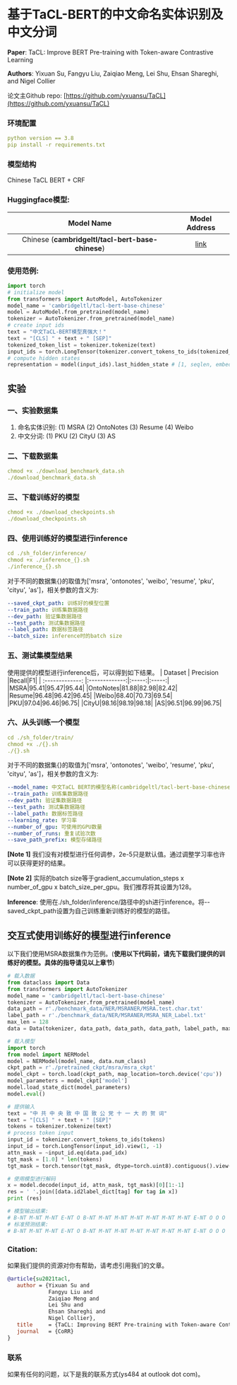 # 基于TaCL-BERT的中文命名实体识别及中文分词
**Paper**: TaCL: Improve BERT Pre-training with Token-aware Contrastive Learning

**Authors**: Yixuan Su, Fangyu Liu, Zaiqiao Meng, Lei Shu, Ehsan Shareghi, and Nigel Collier

论文主Github repo: [https://github.com/yxuansu/TaCL](https://github.com/yxuansu/TaCL)
### 环境配置
```yaml
python version == 3.8
pip install -r requirements.txt
```
### 模型结构
Chinese TaCL BERT + CRF

### Huggingface模型:

|Model Name|Model Address|
|:-------------:|:-------------:|
|Chinese (**cambridgeltl/tacl-bert-base-chinese**)|[link](https://huggingface.co/cambridgeltl/tacl-bert-base-chinese)|

### 使用范例:
```python
import torch
# initialize model
from transformers import AutoModel, AutoTokenizer
model_name = 'cambridgeltl/tacl-bert-base-chinese'
model = AutoModel.from_pretrained(model_name)
tokenizer = AutoTokenizer.from_pretrained(model_name)
# create input ids
text = "中文TaCL-BERT模型真强大！"
text = "[CLS] " + text + " [SEP]"
tokenized_token_list = tokenizer.tokenize(text)
input_ids = torch.LongTensor(tokenizer.convert_tokens_to_ids(tokenized_token_list)).view(1, -1)
# compute hidden states
representation = model(input_ids).last_hidden_state # [1, seqlen, embed_dim]
```


## 实验
### 一、实验数据集
1. 命名实体识别: (1) MSRA (2) OntoNotes (3) Resume (4) Weibo
2. 中文分词: (1) PKU (2) CityU (3) AS

### 二、下载数据集
```yaml
chmod +x ./download_benchmark_data.sh
./download_benchmark_data.sh
```

### 三、下载训练好的模型
```yaml
chmod +x ./download_checkpoints.sh
./download_checkpoints.sh
```

### 四、使用训练好的模型进行inference
```yaml
cd ./sh_folder/inference/
chmod +x ./inference_{}.sh
./inference_{}.sh
```
对于不同的数据集{}的取值为['msra', 'ontonotes', 'weibo', 'resume', 'pku', 'cityu', 'as']，相关参数的含义为:

```yaml
--saved_ckpt_path: 训练好的模型位置
--train_path: 训练集数据路径
--dev_path: 验证集数据路径
--test_path: 测试集数据路径
--label_path: 数据标签路径
--batch_size: inference时的batch size
```

### 五、测试集模型结果
使用提供的模型进行inference后，可以得到如下结果。
|     Dataset | Precision       |Recall|F1|
| :-------------: |:-------------:|:-----:|:-----:|
|MSRA|95.41|95.47|95.44|
|OntoNotes|81.88|82.98|82.42|
|Resume|96.48|96.42|96.45|
|Weibo|68.40|70.73|69.54|
|PKU|97.04|96.46|96.75|
|CityU|98.16|98.19|98.18|
|AS|96.51|96.99|96.75|

### 六、从头训练一个模型
```yaml
cd ./sh_folder/train/
chmod +x ./{}.sh
./{}.sh
```
对于不同的数据集{}的取值为['msra', 'ontonotes', 'weibo', 'resume', 'pku', 'cityu', 'as']，相关参数的含义为:

```yaml
--model_name: 中文TaCL BERT的模型名称(cambridgeltl/tacl-bert-base-chinese)
--train_path: 训练集数据路径
--dev_path: 验证集数据路径
--test_path: 测试集数据路径
--label_path: 数据标签路径
--learning_rate: 学习率
--number_of_gpu: 可使用的GPU数量
--number_of_runs: 重复试验次数
--save_path_prefix: 模型存储路径
```

**[Note 1]** 我们没有对模型进行任何调参，2e-5只是默认值。通过调整学习率也许可以获得更好的结果。

**[Note 2]** 实际的batch size等于gradient_accumulation_steps x number_of_gpu x batch_size_per_gpu。我们推荐将其设置为128。

**Inference**: 使用在./sh_folder/inference/路径中的sh进行inference。将--saved_ckpt_path设置为自己训练重新训练好的模型的路径。

## 交互式使用训练好的模型进行inference
以下我们使用MSRA数据集作为范例。(**使用以下代码前，请先下载我们提供的训练好的模型。具体的指导请见以上章节**)
```python
# 载入数据
from dataclass import Data
from transformers import AutoTokenizer
model_name = 'cambridgeltl/tacl-bert-base-chinese'
tokenizer = AutoTokenizer.from_pretrained(model_name)
data_path = r'./benchmark_data/NER/MSRANER/MSRA.test.char.txt'
label_path = r'./benchmark_data/NER/MSRANER/MSRA_NER_Label.txt'
max_len = 128
data = Data(tokenizer, data_path, data_path, data_path, label_path, max_len)

# 载入模型
import torch
from model import NERModel
model = NERModel(model_name, data.num_class)
ckpt_path = r'./pretrained_ckpt/msra/msra_ckpt'
model_ckpt = torch.load(ckpt_path, map_location=torch.device('cpu'))
model_parameters = model_ckpt['model']
model.load_state_dict(model_parameters)
model.eval()

# 提供输入
text = "中 共 中 央 致 中 国 致 公 党 十 一 大 的 贺 词"
text = "[CLS] " + text + " [SEP]"
tokens = tokenizer.tokenize(text)
# process token input
input_id = tokenizer.convert_tokens_to_ids(tokens)
input_id = torch.LongTensor(input_id).view(1, -1)
attn_mask = ~input_id.eq(data.pad_idx)
tgt_mask = [1.0] * len(tokens)
tgt_mask = torch.tensor(tgt_mask, dtype=torch.uint8).contiguous().view(1,-1)

# 使用模型进行解码
x = model.decode(input_id, attn_mask, tgt_mask)[0][1:-1]
res = ' '.join([data.id2label_dict[tag] for tag in x])
print (res)

# 模型输出结果: 
# B-NT M-NT M-NT E-NT O B-NT M-NT M-NT M-NT M-NT M-NT M-NT E-NT O O O
# 标准预测结果: 
# B-NT M-NT M-NT E-NT O B-NT M-NT M-NT M-NT M-NT M-NT M-NT E-NT O O O
```

### Citation:
如果我们提供的资源对你有帮助，请考虑引用我们的文章。

```bibtex
@article{su2021tacl,
   author = {Yixuan Su and
             Fangyu Liu and
             Zaiqiao Meng and
             Lei Shu and
             Ehsan Shareghi and
             Nigel Collier},
   title     = {TaCL: Improving BERT Pre-training with Token-aware Contrastive Learning},
   journal   = {CoRR}
}
```

### 联系
如果有任何的问题，以下是我的联系方式(ys484 at outlook dot com)。


